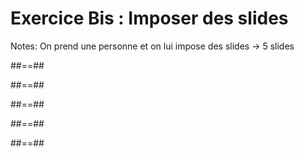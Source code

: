 <!-- .slide: class="transition" -->

# Exercice Bis : Imposer des slides

Notes:
On prend une personne et on lui impose des slides -> 5 slides

##==##

<!-- .slide: data-background="./assets/images/cexin-ding-EjhZjwkGudE-unsplash.jpg" class="transition" -->


##==##

<!-- .slide: data-background="./assets/images/sies-kranen-76Kcn81By9Q-unsplash.jpg" class="transition" -->

##==##

<!-- .slide: data-background="./assets/images/sam-quek-X22l9waE_FU-unsplash.jpg" class="transition" -->

##==##

<!-- .slide: data-background="./assets/images/marek-piwnicki-RxjyKAvUzgI-unsplash.jpg" class="transition" -->

##==##

<!-- .slide: data-background="./assets/images/neom-LAj90eAXOZA-unsplash.jpg" class="transition" -->
